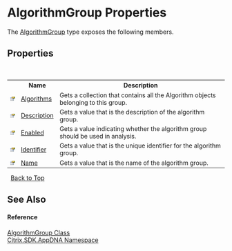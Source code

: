 # AlgorithmGroup Properties
 

The <a href="T_Citrix_SDK_AppDNA_AlgorithmGroup">AlgorithmGroup</a> type exposes the following members.


## Properties
&nbsp;<table><tr><th></th><th>Name</th><th>Description</th></tr><tr><td>![Public property](media/pubproperty.gif "Public property")</td><td><a href="P_Citrix_SDK_AppDNA_AlgorithmGroup_Algorithms">Algorithms</a></td><td>
Gets a collection that contains all the Algorithm objects belonging to this group.</td></tr><tr><td>![Public property](media/pubproperty.gif "Public property")</td><td><a href="P_Citrix_SDK_AppDNA_AlgorithmGroup_Description">Description</a></td><td>
Gets a value that is the description of the algorithm group.</td></tr><tr><td>![Public property](media/pubproperty.gif "Public property")</td><td><a href="P_Citrix_SDK_AppDNA_AlgorithmGroup_Enabled">Enabled</a></td><td>
Gets a value indicating whether the algorithm group should be used in analysis.</td></tr><tr><td>![Public property](media/pubproperty.gif "Public property")</td><td><a href="P_Citrix_SDK_AppDNA_AlgorithmGroup_Identifier">Identifier</a></td><td>
Gets a value that is the unique identifier for the algorithm group.</td></tr><tr><td>![Public property](media/pubproperty.gif "Public property")</td><td><a href="P_Citrix_SDK_AppDNA_AlgorithmGroup_Name">Name</a></td><td>
Gets a value that is the name of the algorithm group.</td></tr></table>&nbsp;
<a href="#algorithmgroup-properties">Back to Top</a>

## See Also


#### Reference
<a href="T_Citrix_SDK_AppDNA_AlgorithmGroup">AlgorithmGroup Class</a><br /><a href="N_Citrix_SDK_AppDNA">Citrix.SDK.AppDNA Namespace</a><br />